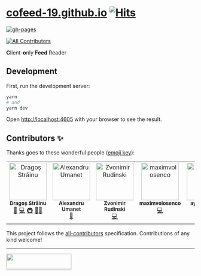 # [cofeed-19.github.io](https://cofeed-19.github.io) [![Hits](https://hits.seeyoufarm.com/api/count/incr/badge.svg?url=https%3A%2F%2Fgithub.com%2Fcofeed-19%2Fcofeed-19.github.io&count_bg=%2379C83D&title_bg=%23555555&icon=&icon_color=%23E7E7E7&title=hits&edge_flat=false)](https://hits.seeyoufarm.com)
[![gh-pages](https://github.com/cofeed-19/cofeed-19.github.io/actions/workflows/gh-pages.yml/badge.svg)](https://cofeed-19.github.io/)

<!-- ALL-CONTRIBUTORS-BADGE:START - Do not remove or modify this section -->
[![All Contributors](https://img.shields.io/badge/all_contributors-7-orange.svg?style=flat-square)](#contributors-)
<!-- ALL-CONTRIBUTORS-BADGE:END -->

**C**lient-**o**nly **Feed** Reader

## Development

First, run the development server:

```bash
yarn
# and 
yarn dev
```

Open [http://localhost:4605](http://localhost:4605) with your browser to see the result.

## Contributors ✨

Thanks goes to these wonderful people ([emoji key](https://allcontributors.org/docs/en/emoji-key)):

<!-- ALL-CONTRIBUTORS-LIST:START - Do not remove or modify this section -->
<!-- prettier-ignore-start -->
<!-- markdownlint-disable -->
<table>
  <tbody>
    <tr>
      <td align="center" valign="top" width="14.28%"><a href="https://strdr4605.github.io"><img src="https://avatars.githubusercontent.com/u/16056918?v=4?s=100" width="100px;" alt="Dragoș Străinu"/><br /><sub><b>Dragoș Străinu</b></sub></a><br /><a href="#ideas-strdr4605" title="Ideas, Planning, & Feedback">🤔</a> <a href="https://github.com/cofeed-19/cofeed-19.github.io/commits?author=strdr4605" title="Code">💻</a> <a href="#infra-strdr4605" title="Infrastructure (Hosting, Build-Tools, etc)">🚇</a> <a href="#mentoring-strdr4605" title="Mentoring">🧑‍🏫</a></td>
      <td align="center" valign="top" width="14.28%"><a href="https://github.com/UmanetAlexandru"><img src="https://avatars.githubusercontent.com/u/17477765?v=4?s=100" width="100px;" alt="Alexandru Umanet"/><br /><sub><b>Alexandru Umanet</b></sub></a><br /><a href="#design-UmanetAlexandru" title="Design">🎨</a></td>
      <td align="center" valign="top" width="14.28%"><a href="http://zvonimirr.github.io"><img src="https://avatars.githubusercontent.com/u/18758022?v=4?s=100" width="100px;" alt="Zvonimir Rudinski"/><br /><sub><b>Zvonimir Rudinski</b></sub></a><br /><a href="https://github.com/cofeed-19/cofeed-19.github.io/commits?author=zvonimirr" title="Code">💻</a></td>
      <td align="center" valign="top" width="14.28%"><a href="https://github.com/maximvolosenco"><img src="https://avatars.githubusercontent.com/u/46067883?v=4?s=100" width="100px;" alt="maximvolosenco"/><br /><sub><b>maximvolosenco</b></sub></a><br /><a href="https://github.com/cofeed-19/cofeed-19.github.io/commits?author=maximvolosenco" title="Code">💻</a></td>
      <td align="center" valign="top" width="14.28%"><a href="https://github.com/napalmCore"><img src="https://avatars.githubusercontent.com/u/7546389?v=4?s=100" width="100px;" alt="aymen mejri"/><br /><sub><b>aymen mejri</b></sub></a><br /><a href="https://github.com/cofeed-19/cofeed-19.github.io/commits?author=napalmCore" title="Code">💻</a></td>
      <td align="center" valign="top" width="14.28%"><a href="http://danielavornic.com"><img src="https://avatars.githubusercontent.com/u/29648694?v=4?s=100" width="100px;" alt="Daniela Vornic"/><br /><sub><b>Daniela Vornic</b></sub></a><br /><a href="https://github.com/cofeed-19/cofeed-19.github.io/commits?author=danielavornic" title="Code">💻</a></td>
      <td align="center" valign="top" width="14.28%"><a href="https://github.com/Masha003"><img src="https://avatars.githubusercontent.com/u/54769374?v=4?s=100" width="100px;" alt="Masha003"/><br /><sub><b>Masha003</b></sub></a><br /><a href="https://github.com/cofeed-19/cofeed-19.github.io/commits?author=Masha003" title="Code">💻</a></td>
    </tr>
  </tbody>
</table>

<!-- markdownlint-restore -->
<!-- prettier-ignore-end -->

<!-- ALL-CONTRIBUTORS-LIST:END -->

This project follows the [all-contributors](https://github.com/all-contributors/all-contributors) specification. Contributions of any kind welcome!

---

<a href="https://www.buymeacoffee.com/strdr4605"><img src="https://www.buymeacoffee.com/assets/img/custom_images/orange_img.png" style="height: 41px !important;width: 174px !important;box-shadow: 0px 3px 2px 0px rgba(190, 190, 190, 0.5) !important;-webkit-box-shadow: 0px 3px 2px 0px rgba(190, 190, 190, 0.5) !important;"  target="_blank"></a>
